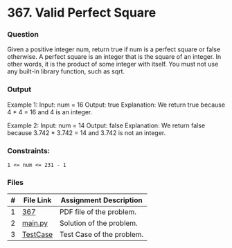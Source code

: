 # 367. Valid Perfect Square
### Question
Given a positive integer num, return true if num is a perfect square or false otherwise.
A perfect square is an integer that is the square of an integer. In other words, it is the product of some integer with itself.
You must not use any built-in library function, such as sqrt.

### Output
Example 1:
Input: num = 16
Output: true
Explanation: We return true because 4 * 4 = 16 and 4 is an integer.

Example 2:
Input: num = 14
Output: false
Explanation: We return false because 3.742 * 3.742 = 14 and 3.742 is not an integer.

### Constraints:
```
1 <= num <= 231 - 1
```

### Files

|  #  | File Link | Assignment Description |
| :-: | ----------- | ---------------------- |
|  1  | [367](https://github.com/Sudhir0228/4883-Programming_Techniques_Ray/blob/main/Assignments/Leetcode/A05/P367/P367)     | PDF file of the problem.          |
|  2  | [main.py](https://github.com/Sudhir0228/4883-Programming_Techniques_Ray/blob/main/Assignments/Leetcode/A05/P367/main.py)     | Solution of the problem.          |
|  3  | [TestCase](https://github.com/Sudhir0228/4883-Programming_Techniques_Ray/blob/main/Assignments/Leetcode/A05/P367/TestCase)     | Test Case of the problem.          |



